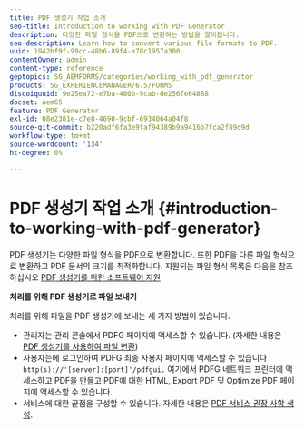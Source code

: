```yaml
---
title: PDF 생성기 작업 소개
seo-title: Introduction to working with PDF Generator
description: 다양한 파일 형식을 PDF으로 변환하는 방법을 알아봅니다.
seo-description: Learn how to convert various file formats to PDF.
uuid: 1942bf9f-99cc-48b6-89f4-e78c1957a300
contentOwner: admin
content-type: reference
geptopics: SG_AEMFORMS/categories/working_with_pdf_generator
products: SG_EXPERIENCEMANAGER/6.5/FORMS
discoiquuid: 9e25ea72-e7ba-400b-9cab-de256fe64888
docset: aem65
feature: PDF Generator
exl-id: 08e2381e-c7e8-4690-9cbf-6934064a04f8
source-git-commit: b220adf6fa3e9faf94389b9a9416b7fca2f89d9d
workflow-type: tm+mt
source-wordcount: '134'
ht-degree: 0%

---
```


# PDF 생성기 작업 소개 {#introduction-to-working-with-pdf-generator}

PDF 생성기는 다양한 파일 형식을 PDF으로 변환합니다. 또한 PDF을 다른 파일 형식으로 변환하고 PDF 문서의 크기를 최적화합니다. 지원되는 파일 형식 목록은 다음을 참조하십시오 [PDF 생성기를 위한 소프트웨어 지원](/help/forms/using/aem-forms-jee-supported-platforms.md)

**처리를 위해 PDF 생성기로 파일 보내기**

처리를 위해 파일을 PDF 생성기에 보내는 세 가지 방법이 있습니다.

* 관리자는 관리 콘솔에서 PDFG 페이지에 액세스할 수 있습니다. (자세한 내용은 [PDF 생성기를 사용하여 파일 변환](/help/forms/using/admin-help/converting-files-using-pdf-generator.md))
* 사용자는에 로그인하여 PDFG 최종 사용자 페이지에 액세스할 수 있습니다 `http(s)://'[server]:[port]'/pdfgui.` 여기에서 PDFG 네트워크 프린터에 액세스하고 PDF을 만들고 PDF에 대한 HTML, Export PDF 및 Optimize PDF 페이지에 액세스할 수 있습니다.
* 서비스에 대한 끝점을 구성할 수 있습니다. 자세한 내용은 <!--Fix broken link to Managing Endpoints --> [PDF 서비스 권장 사항 생성](configuring-watched-folder-endpoints.md#generate-pdf-service-recommendations).
